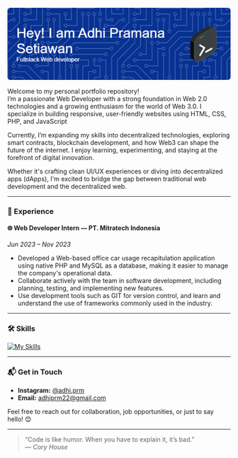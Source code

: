 ![Header](./assets/header.png)

Welcome to my personal portfolio repository!  
I’m a passionate Web Developer with a strong foundation in Web 2.0 technologies and a growing enthusiasm for the world of Web 3.0. I specialize in building responsive, user-friendly websites using HTML, CSS, PHP, and JavaScript

Currently, I’m expanding my skills into decentralized technologies, exploring smart contracts, blockchain development, and how Web3 can shape the future of the internet. I enjoy learning, experimenting, and staying at the forefront of digital innovation.

Whether it's crafting clean UI/UX experiences or diving into decentralized apps (dApps), I'm excited to bridge the gap between traditional web development and the decentralized web.

---

### 💼 Experience

#### 🌐 Web Developer Intern — PT. Mitratech Indonesia  
*Jun 2023 – Nov 2023*  
- Developed a Web-based office car usage recapitulation application using native PHP and MySQL as a database, making it easier to manage the company's operational data. 
- Collaborate actively with the team in software development, including planning, testing, and implementing new features.  
- Use development tools such as GIT for version control, and learn and understand the use of frameworks commonly used in the industry. 

---

### 🛠️ Skills

[![My Skills](https://skillicons.dev/icons?i=js,html,css,php,github,mysql&perline=3)](https://skillicons.dev) 

<!-- ---

## 📁 Featured Projects

| Project Name             | Description                                                  | Tech Stack               |
|--------------------------|--------------------------------------------------------------|--------------------------|
| [Portfolio Website](#)   | A personal site showcasing my skills, projects, and contact  | HTML, CSS, JS            |
| [To-Do App](#)           | A simple task management app with CRUD functionality         | Laravel, Bootstrap       |
| [Local Business Site](#) | Landing page for a small business to promote their services  | Tailwind, JavaScript     |

Explore all projects in the `/portfolio` folder. -->

<!-- ---

## ✍️ Articles & Writings

I occasionally write about productivity, personal growth, and beginner tech tips.

- [3 Productive Habits for Students](blog/productivity-tips.md)  
- [Saving Tips for Beginners](blog/financial-habits.md)  
- [Time Management with the Pomodoro Technique](blog/time-management.md)

All articles are available in the `/blog` folder. -->

<!-- ---

### 📄 Resume

You can find my resume [here](./resume.pdf) or in the root directory of this repository. -->

---

### 📬 Get in Touch

- **Instagram:** [@adhi.prm](https://instagram.com/adhi.prm)  
- **Email:** [adhiprm22@gmail.com](mailto:adhiprm22@gmail.com)

Feel free to reach out for collaboration, job opportunities, or just to say hello! 😊

---

> “Code is like humor. When you have to explain it, it’s bad.”  
> — *Cory House*
